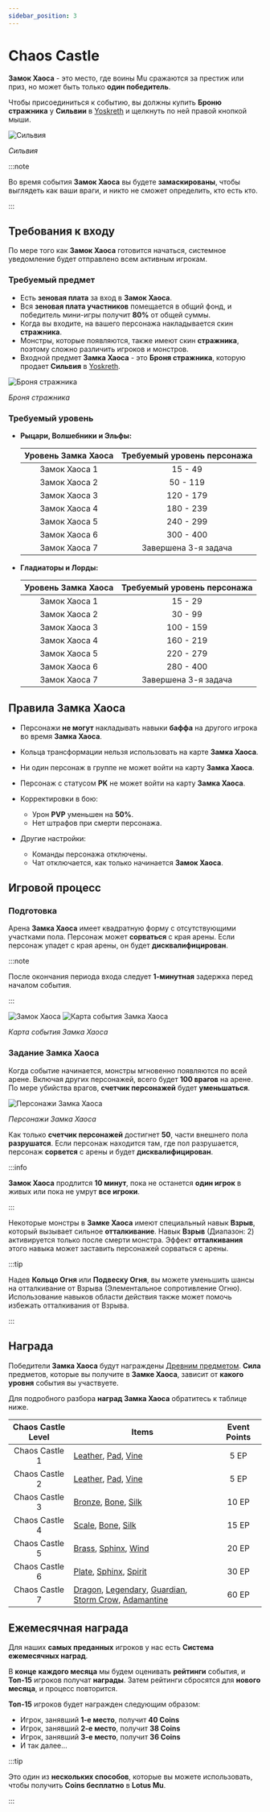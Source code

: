 ```yaml
---
sidebar_position: 3
---
```


# Chaos Castle

**Замок Хаоса** - это место, где воины Mu сражаются за престиж или приз, но может быть только **один победитель**.

Чтобы присоединиться к событию, вы должны купить **Броню стражника** у **Сильвии** в [Yoskreth](/maps/yoskreth) и щелкнуть по ней правой кнопкой мыши.

![Сильвия](/img/npc/silvia.jpg)

_Сильвия_

:::note

Во время события **Замок Хаоса** вы будете **замаскированы**, чтобы выглядеть как ваши враги, и никто не сможет определить, кто есть кто.

:::

## Требования к входу

По мере того как **Замок Хаоса** готовится начаться, системное уведомление будет отправлено всем активным игрокам.

### Требуемый предмет

- Есть **зеновая плата** за вход в **Замок Хаоса**.
- Вся **зеновая плата участников** помещается в общий фонд, и победитель мини-игры получит **80%** от общей суммы.
- Когда вы входите, на вашего персонажа накладывается скин **стражника**.
- Монстры, которые появляются, также имеют скин **стражника**, поэтому сложно различить игроков и монстров.
- Входной предмет **Замка Хаоса** - это **Броня стражника**, которую продает **Сильвия** в [Yoskreth](/maps/yoskreth).

![Броня стражника](/img/items/invitations/armor-of-guardsman.png)

_Броня стражника_

### Требуемый уровень

- **Рыцари, Волшебники и Эльфы:**

  | Уровень Замка Хаоса | Требуемый уровень персонажа |
  | :-----------------: | :-------------------------: |
  |    Замок Хаоса 1    |           15 - 49           |
  |    Замок Хаоса 2    |          50 - 119           |
  |    Замок Хаоса 3    |          120 - 179          |
  |    Замок Хаоса 4    |          180 - 239          |
  |    Замок Хаоса 5    |          240 - 299          |
  |    Замок Хаоса 6    |          300 - 400          |
  |    Замок Хаоса 7    |    Завершена 3-я задача     |

- **Гладиаторы и Лорды:**

  | Уровень Замка Хаоса | Требуемый уровень персонажа |
  | :-----------------: | :-------------------------: |
  |    Замок Хаоса 1    |           15 - 29           |
  |    Замок Хаоса 2    |           30 - 99           |
  |    Замок Хаоса 3    |          100 - 159          |
  |    Замок Хаоса 4    |          160 - 219          |
  |    Замок Хаоса 5    |          220 - 279          |
  |    Замок Хаоса 6    |          280 - 400          |
  |    Замок Хаоса 7    |    Завершена 3-я задача     |

## Правила Замка Хаоса

- Персонажи **не могут** накладывать навыки **баффа** на другого игрока во время **Замка Хаоса**.

- Кольца трансформации нельзя использовать на карте **Замка Хаоса**.
- Ни один персонаж в группе не может войти на карту **Замка Хаоса**.
- Персонаж с статусом **PK** не может войти на карту **Замка Хаоса**.
- Корректировки в бою:
  - Урон **PVP** уменьшен на **50%**.
  - Нет штрафов при смерти персонажа.
- Другие настройки:
  - Команды персонажа отключены.
  - Чат отключается, как только начинается **Замок Хаоса**.

## Игровой процесс

### Подготовка

Арена **Замка Хаоса** имеет квадратную форму с отсутствующими участками пола. Персонаж может **сорваться** с края арены. Если персонаж упадет с края арены, он будет **дисквалифицирован**.

:::note

После окончания периода входа следует **1-минутная** задержка перед началом события.

:::

![Замок Хаоса](/img/events/cc/cc.jpg)
![Карта события Замка Хаоса](/img/events/cc/cc-map.jpg)

_Карта события Замка Хаоса_

### Задание Замка Хаоса

Когда событие начинается, монстры мгновенно появляются по всей арене. Включая других персонажей, всего будет **100 врагов** на арене. По мере убийства врагов, **счетчик персонажей** будет **уменьшаться**.

![Персонажи Замка Хаоса](/img/events/cc/cc-monsters.jpg)

_Персонажи Замка Хаоса_

Как только **счетчик персонажей** достигнет **50**, части внешнего пола **разрушатся**. Если персонаж находится там, где пол разрушается, персонаж **сорвется** с арены и будет **дисквалифицирован**.

:::info

**Замок Хаоса** продлится **10 минут**, пока не останется **один игрок** в живых или пока не умрут **все игроки**.

:::

Некоторые монстры в **Замке Хаоса** имеют специальный навык **Взрыв**, который вызывает сильное **отталкивание**. Навык **Взрыв** (Диапазон: 2) активируется только после смерти монстра. Эффект **отталкивания** этого навыка может заставить персонажей сорваться с арены.

:::tip

Надев **Кольцо Огня** или **Подвеску Огня**, вы можете уменьшить шансы на отталкивание от Взрыва (Элементальное сопротивление Огню). Использование навыков области действия также может помочь избежать отталкивания от Взрыва.

:::

## Награда

Победители **Замка Хаоса** будут награждены [Древним предметом](/items/ancient-items). **Сила** предметов, которые вы получите в **Замке Хаоса**, зависит от **какого уровня** события вы участвуете.

Для подробного разбора **наград Замка Хаоса** обратитесь к таблице ниже.

| Chaos Castle Level | Items                                                                                                                                                                                                                                                                      | Event Points |
| :----------------: | -------------------------------------------------------------------------------------------------------------------------------------------------------------------------------------------------------------------------------------------------------------------------- | :----------: |
|   Chaos Castle 1   | [Leather](/items/ancient-items/#древние-комплекты), [Pad](/items/ancient-items/#древние-комплекты), [Vine](/items/ancient-items/#древние-комплекты)                                                                                                                        |     5 EP     |
|   Chaos Castle 2   | [Leather](/items/ancient-items/#древние-комплекты), [Pad](/items/ancient-items/#древние-комплекты), [Vine](/items/ancient-items/#древние-комплекты)                                                                                                                        |     5 EP     |
|   Chaos Castle 3   | [Bronze](/items/ancient-items/#древние-комплекты), [Bone](/items/ancient-items/#древние-комплекты), [Silk](/items/ancient-items/#древние-комплекты)                                                                                                                        |    10 EP     |
|   Chaos Castle 4   | [Scale](/items/ancient-items/#древние-комплекты), [Bone](/items/ancient-items/#древние-комплекты), [Silk](/items/ancient-items/#древние-комплекты)                                                                                                                         |    15 EP     |
|   Chaos Castle 5   | [Brass](/items/ancient-items/#древние-комплекты), [Sphinx](/items/ancient-items/#древние-комплекты), [Wind](/items/ancient-items/#древние-комплекты)                                                                                                                       |    20 EP     |
|   Chaos Castle 6   | [Plate](/items/ancient-items/#древние-комплекты), [Sphinx](/items/ancient-items/#древние-комплекты), [Spirit](/items/ancient-items/#древние-комплекты)                                                                                                                     |    30 EP     |
|   Chaos Castle 7   | [Dragon](/items/ancient-items/#древние-комплекты), [Legendary](/items/ancient-items/#древние-комплекты), [Guardian](/items/ancient-items/#древние-комплекты), [Storm Crow](/items/ancient-items/#древние-комплекты), [Adamantine](/items/ancient-items/#древние-комплекты) |    60 EP     |

## Ежемесячная награда

Для наших **самых преданных** игроков у нас есть **Система ежемесячных наград**.

В **конце** **каждого месяца** мы будем оценивать **рейтинги** события, и **Топ-15** игроков получат **награды**. Затем рейтинги сбросятся для **нового месяца**, и процесс повторится.

**Топ-15** игроков будет награжден следующим образом:

- Игрок, занявший **1-е место**, получит **40 Coins**
- Игрок, занявший **2-е место**, получит **38 Coins**
- Игрок, занявший **3-е место**, получит **36 Coins**
- И так далее...

:::tip

Это один из **нескольких способов**, которые вы можете использовать, чтобы получить **Coins бесплатно** в **Lotus Mu**.

:::

